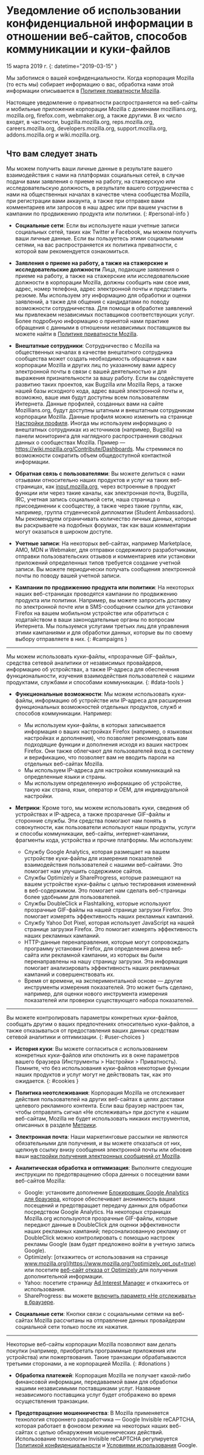 # Уведомление об использовании конфиденциальной информации в отношении веб-сайтов, способов коммуникации и куки-файлов

15 марта 2019 г\.
{: datetime="2019-03-15" }

Мы заботимся о вашей конфиденциальности. Когда корпорация Mozilla (то есть мы) собирает  информацию о вас, обработка нами этой информации описывается в [Политике приватности Mozilla](https://www.mozilla.org/privacy/).

Настоящее уведомление о приватности распространяется на веб-сайты и мобильные приложения корпорации Mozilla с доменами mozillians.org, mozilla.org, firefox.com, webmaker.org, а также другими. В их число входят, в частности, bugzilla.mozilla.org, reps.mozilla.org, careers.mozilla.org, developers.mozilla.org, support.mozilla.org, addons.mozilla.org и wiki.mozilla.org.

## Что вам следует знать

Мы можем получить ваши личные данные в результате вашего взаимодействия с нами на платформах социальных сетей, в случае подачи вами заявления о приеме на работу, на стажерскую или исследовательскую должность, в результате вашего сотрудничества с нами на общественных началах в качестве члена сообщества Mozilla, при регистрации вами аккаунта, а также при отправке вами комментариев или запросов в наш адрес или при вашем участии в кампании по продвижению продукта или политики. 
{: #personal-info }

* **Социальные сети**: Если вы используете наши учетные записи социальных сетей, таких как Twitter и Facebook, мы можем получить ваши личные данные. Если вы пользуетесь этими социальными сетями, на вас распространяется их политика приватности, с которой вам рекомендуется ознакомиться.

* **Заявления о приеме на работу, а также на стажерские и исследовательские должности** Лица, подающие заявления о приеме на работу, а также на стажерские или исследовательские должности в корпорации Mozilla, должны сообщить нам свое имя, адрес, номер телефона, адрес электронной почты и представить резюме. Мы используем эту информацию для обработки и оценки заявлений, а также для общения с кандидатами по поводу возможности сотрудничества. Для помощи в обработке заявлений мы привлекаем независимых поставщиков соответствующих услуг. Более подробную информацию о принятой нами практике обращения с данными в отношении независимых поставщиков вы можете найти в  [Политике приватности Mozilla](https://www.mozilla.org/privacy/).

* **Внештатные сотрудники**: Сотрудничество с Mozilla на общественных началах в качестве внештатного сотрудника сообщества может создать необходимость обращения к вам корпорации Mozilla и других лиц по указанному вами адресу электронной почты в связи с вашей деятельностью и для выражения признательности за вашу работу. Если вы содействуете развитию таких проектов, как Bugzilla или Mozilla Reps, а также  нашей базы исходного кода, адрес вашей электронной почты и, возможно, ваше имя будут доступны всем пользователям Интернета. Данные профилей, созданных вами на сайте Mozillians.org, будут доступны штатным и внештатным сотрудникам корпорации Mozilla. Данные профиля можно изменить на странице [Настройки профиля](https://mozillians.org/user/edit). Иногда мы используем информацию о внештатных сотрудниках из источников (например, Bugzilla) на панели мониторинга для наглядного распространения сводных данных о сообществах Mozilla. Пример — <https://wiki.mozilla.org/Contribute/Dashboards>. Мы стремимся по возможности сократить объем общедоступной контактной информации.

* **Обратная связь с пользователями**: Вы можете делиться с нами отзывами относительно наших продуктов и услуг на таких веб-страницах, как [input.mozilla.org](https://input.mozilla.org/), через встроенные в продукт функции или через такие каналы, как электронная почта, Bugzilla, IRC, учетная запись социальной сети, наша страница о присоединении к сообществу, а также через такие группы, как, например, группа студенческой дипломатии (Student Ambassadors). Мы рекомендуем ограничивать количество личных данных, которые вы раскрываете на подобных форумах, так как ваши комментарии могут оказаться в широком доступе.

* **Учетные записи**: На некоторых веб-сайтах, например Marketplace, AMO, MDN и Webmaker, для отправки содержимого разработчиками, отправки пользовательских отзывов и комментариев или установки приложений определенных типов требуется создание учетной записи. Вы можете периодически получать сообщения электронной почты по поводу вашей учетной записи. 

* **Кампании по продвижению продукта или политики**: На некоторых наших веб-страницах проводятся кампании по продвижению продукта или политики. Например, вы можете запросить доставку по электронной почте или в SMS-сообщении ссылки для установки Firefox на вашем мобильном устройстве или обратиться с ходатайством в ваши законодательные органы по вопросам Интернета. Мы пользуемся услугами третьих лиц для управления этими кампаниями и для обработки данных, которые вы по своему выбору отправляете в них.
{: #campaigns }

---------------------------------------

Мы можем использовать куки-файлы, «прозрачные GIF-файлы», средства сетевой аналитики от независимых провайдеров, информацию об устройствах, а также IP-адреса для обеспечения функциональности, изучения взаимодействия пользователей с нашими продуктами, службами и способами коммуникации.
{: #data-tools }

* **Функциональные возможности**: Мы можем использовать куки-файлы, информацию об устройстве или IP-адреса для расширения функциональных возможностей отдельных продуктов, служб и способов коммуникации. Например:
    * Мы используем куки-файлы, в которых записывается информация о ваших настройках Firefox (например, о языковых настройках и дополнения), что позволяет рекомендовать вам подходящие функции и дополнения исходя из ваших настроек Firefox. Они также облегчают для пользователей вход в систему и верификацию, что позволяет вам не вводить пароли на отдельных веб-сайтах Mozilla.
    * Мы используем IP-адреса для настройки коммуникаций на определенные языки и страны.
    * Мы используем определенную информацию об устройстве, такую как страна, язык, оператор и OEM, для индивидуальной настройки.

* **Метрики**: Кроме того, мы можем использовать куки, сведения об устройствах и IP-адреса, а также прозрачные GIF-файлы и сторонние службы. Эти средства помогают нам понять в совокупности, как пользователи используют наши продукты, услуги и способы коммуникации, веб-сайты, интернет-кампании, фрагменты кода, устройства и прочие платформы. Мы используем:
    * Службу Google Analytics, которая размещает на вашем устройстве куки-файлы для измерения показателей взаимодействия пользователей с нашими веб-сайтами. Это помогает нам улучшить содержимое сайтов.
    * Службы Optimizely и ShareProgress, которые размещают на вашем устройстве куки-файлы с целью тестирования изменений в веб-содержимом. Это помогает нам сделать веб-страницы более удобными для пользователей.
    * Службы DoubleClick и Flashtalking, которые используют прозрачные GIF-файлы на нашей странице загрузки Firefox. Это помогает измерять эффективность наших рекламных кампаний.
    * Службу Yahoo Dot Pixel, которая использует JavaScript на нашей странице загрузки Firefox. Это помогает измерять эффективность наших рекламных кампаний. 
    * HTTP-данные перенаправления, которые могут сопровождать программу установки Firefox, для определения домена веб-сайта или рекламной кампании, из которых вы были перенаправлены на нашу страницу загрузки. Эта информация помогает анализировать эффективность наших рекламных кампаний и совершенствовать их.
    * Время от времени, на экспериментальной основе — другие инструменты измерения показателей. Это может быть сделано, например, для оценки нового инструмента измерения показателей или проверки существующего набора показателей.

---------------------------------------

Вы можете контролировать параметры конкретных куки-файлов, сообщать другим о ваших предпочтениях относительно куки-файлов, а также отказываться от предоставления ваших данных средствам сетевой аналитики и оптимизации. 
{: #user-choices }

* **История куки**: Вы можете согласиться с использованием конкретных куки-файлов или отклонить их в окне параметров вашего браузера (Инструменты > Настройки > Приватность). Помните, что без использования куки-файлов некоторые функции наших продуктов и услуг могут не действовать так, как это ожидается.
{: #cookies }

* **Политика неотслеживания**: Корпорация Mozilla не отслеживает действия пользователей на других веб-сайтах в целях доставки целевого рекламного контента. Если ваш браузер настроен так, чтобы отправлять сигнал «Не отслеживать» при доступе к нашим веб-сайтам, Mozilla не будет использовать никаких инструментов, описанных в разделе [Метрики](#data-tools).

* **Электронная почта**: Наши маркетинговые рассылки не являются обязательными для получения, и вы можете отказаться от них, щелкнув ссылку внизу сообщения электронной почты или обновив ваши [настройки получения электронных сообщений от Mozilla](https://www.mozilla.org/newsletter/recovery/).

* **Аналитическая обработка и оптимизация**: Выполните следующие инструкции по предотвращению сбора данных о посещении вами веб-сайтов Mozilla:
    *  Google: установите дополнение [Блокировщик Google Analytics для браузера](https://tools.google.com/dlpage/gaoptout), которое обеспечивает анонимность ваших посещений и предотвращает передачу данных для обработки посредством Google Analytics. На некоторых страницах Mozilla.org используются прозрачные GIF-файлы, которые передают данные в DoubleClick для оценки эффективности наших рекламных кампаний; персонализованную рекламу от DoubleClick можно контролировать с помощью настроек рекламы Google (вам будет предложено войти в учетную запись Google).
    *  Optimizely: [откажитесь от использования на странице www.mozilla.org](https://www.mozilla.org/?optimizely_opt_out=true) или посетите [веб-сайт отказа от Optimizely ](https://www.optimizely.com/opt_out) для получения дополнительной информации.
    *  Yahoo: посетите страницу [Ad Interest Manager](https://aim.yahoo.com/aim/us/en/optout/) и откажитесь от использования.
    *  ShareProgress: вы можете [включить параметр «Не отслеживать» в браузере](https://support.mozilla.org/kb/how-do-i-turn-do-not-track-feature).

* **Социальные сети**: Кнопки связи с социальными сетями на веб-сайтах Mozilla рассчитаны на отправление данных провайдерам социальной сети только после их нажатия.

---------------------------------------

Некоторые веб-сайты корпорации Mozilla позволяют вам делать покупки (например, приобретать программные приложения или устройства) или пожертвования. Такие транзакции обрабатываются третьими сторонами, а не корпорацией Mozilla. 
{: #donations }

* **Обработка платежей**: Корпорация Mozilla не получает какой-либо финансовой информации, передаваемой вами для обработки нашими независимыми поставщиками услуг. Название независимого поставщика услуг будет отображено во время осуществления транзакции.

* **Предотвращение мошенничества**: В Mozilla применяется технология стороннего разработчика — Google Invisible reCAPTCHA, которая работает в фоновом режиме на некоторых наших веб-сайтах с целью обнаружения мошеннических действий. Использование технологии Invisible reCAPTCHA регулируется [Политикой конфиденциальности](https://www.google.com/intl/en/policies/privacy/) и [Условиями использования](https://www.google.com/intl/en/policies/terms/) Google.

